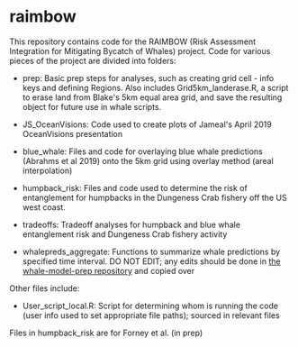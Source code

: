# raimbow

<!-- badges: start -->
<!-- badges: end -->

This repository contains code for the RAIMBOW (Risk Assessment Integration for Mitigating Bycatch of Whales) project. Code for various pieces of the project are divided into folders:

* prep: Basic prep steps for analyses, such as creating grid cell - info keys and defining Regions. Also includes Grid5km_landerase.R, a  script to erase land from Blake's 5km equal area grid, and save the resulting object for future use in whale scripts.

* JS_OceanVisions: Code used to create plots of Jameal's April 2019 OceanVisions presentation

* blue_whale: Files and code for overlaying blue whale predictions (Abrahms et al 2019) onto the 5km grid using overlay method (areal interpolation)

* humpback_risk: Files and code used to determine the risk of entanglement for humpbacks in the Dungeness Crab fishery off the US west coast.

* tradeoffs: Tradeoff analyses for humpback and blue whale entanglement risk and Dungeness Crab fishery activity

* whalepreds_aggregate: Functions to summarize whale predictions by specified time interval. DO NOT EDIT; any edits should be done in [the whale-model-prep repository](https://github.com/smwoodman/whale-model-prep) and copied over

Other files include:

* User_script_local.R: Script for determining whom is running the code (user info used to set appropriate file paths); sourced in relevant files

Files in humpback_risk are for Forney et al. (in prep)
